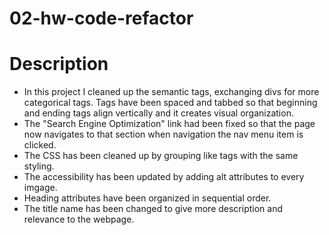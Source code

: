 # 02-hw-code-refactor

# Description

* In this project I cleaned up the semantic tags, exchanging divs for more categorical tags. Tags have been spaced and tabbed so that beginning and ending tags align vertically and it creates visual organization.
* The "Search Engine Optimization" link had been fixed so that the page now navigates to that section when navigation the nav menu item is clicked.
* The CSS has been cleaned up by grouping like tags with the same styling. 
* The accessibility has been updated by adding alt attributes to every imgage.
* Heading attributes have been organized in sequential order.
* The title name has been changed to give more description and relevance to the webpage. 